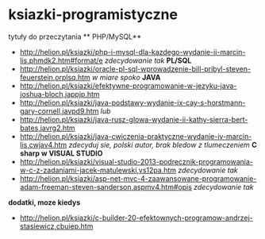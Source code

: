 ksiazki-programistyczne
=======================

 tytuły do przeczytania
 ** PHP/MySQL**
* http://helion.pl/ksiazki/php-i-mysql-dla-kazdego-wydanie-ii-marcin-lis,phmdk2.htm#format/e 
 _zdecydowanie tak_
 **PL/SQL**
* http://helion.pl/ksiazki/oracle-pl-sql-wprowadzenie-bill-pribyl-steven-feuerstein,orplsq.htm 
 _w miare spoko_
  **JAVA**
* http://helion.pl/ksiazki/efektywne-programowanie-w-jezyku-java-joshua-bloch,jappjp.htm
* http://helion.pl/ksiazki/java-podstawy-wydanie-ix-cay-s-horstmann-gary-cornell,javpd9.htm
 _lub_
* http://helion.pl/ksiazki/java-rusz-glowa-wydanie-ii-kathy-sierra-bert-bates,javrg2.htm
* http://helion.pl/ksiazki/java-cwiczenia-praktyczne-wydanie-iv-marcin-lis,cwjav4.htm 
 _zdecyduj sie, polski autor, brak bledow z tlumeczeniem_
 **C sharp w VISUAL STUDIO**
* http://helion.pl/ksiazki/visual-studio-2013-podrecznik-programowania-w-c-z-zadaniami-jacek-matulewski,vs12pa.htm
 _zdecydowanie tak_
* http://helion.pl/ksiazki/asp-net-mvc-4-zaawansowane-programowanie-adam-freeman-steven-sanderson,aspmv4.htm#opis _zdecydowanie tak_

 **dodatki, moze kiedys**
* http://helion.pl/ksiazki/c-builder-20-efektownych-programow-andrzej-stasiewicz,cbuiep.htm

